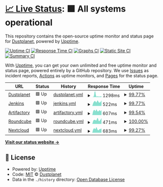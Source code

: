 # [📈 Live Status](https://dustplanet.github.io/upptime): <!--live status--> **🟩 All systems operational**

This repository contains the open-source uptime monitor and status page for [Dustplanet](https://dustplanet.de), powered by [Upptime](https://github.com/upptime/upptime).

[![Uptime CI](https://github.com/dustplanet/upptime/workflows/Uptime%20CI/badge.svg)](https://github.com/dustplanet/upptime/actions?query=workflow%3A%22Uptime+CI%22)
[![Response Time CI](https://github.com/dustplanet/upptime/workflows/Response%20Time%20CI/badge.svg)](https://github.com/dustplanet/upptime/actions?query=workflow%3A%22Response+Time+CI%22)
[![Graphs CI](https://github.com/dustplanet/upptime/workflows/Graphs%20CI/badge.svg)](https://github.com/dustplanet/upptime/actions?query=workflow%3A%22Graphs+CI%22)
[![Static Site CI](https://github.com/dustplanet/upptime/workflows/Static%20Site%20CI/badge.svg)](https://github.com/dustplanet/upptime/actions?query=workflow%3A%22Static+Site+CI%22)
[![Summary CI](https://github.com/dustplanet/upptime/workflows/Summary%20CI/badge.svg)](https://github.com/dustplanet/upptime/actions?query=workflow%3A%22Summary+CI%22)

With [Upptime](https://upptime.js.org), you can get your own unlimited and free uptime monitor and status page, powered entirely by a GitHub repository. We use [Issues](https://github.com/dustplanet/upptime/issues) as incident reports, [Actions](https://github.com/dustplanet/upptime/actions) as uptime monitors, and [Pages](https://dustplanet.github.io/upptime) for the status page.

<!--start: status pages-->
<!-- This summary is generated by Upptime (https://github.com/upptime/upptime) -->
<!-- Do not edit this manually, your changes will be overwritten -->
<!-- prettier-ignore -->
| URL | Status | History | Response Time | Uptime |
| --- | ------ | ------- | ------------- | ------ |
| <img alt="" src="https://favicons.githubusercontent.com/dustplanet.de" height="13"> [Dustplanet](https://dustplanet.de) | 🟩 Up | [dustplanet.yml](https://github.com/Dustplanet/upptime/commits/HEAD/history/dustplanet.yml) | <details><summary><img alt="Response time graph" src="./graphs/dustplanet/response-time-week.png" height="20"> 1298ms</summary><br><a href="https://status.dustplanet.de/history/dustplanet"><img alt="Response time 669" src="https://img.shields.io/endpoint?url=https%3A%2F%2Fraw.githubusercontent.com%2FDustplanet%2Fupptime%2FHEAD%2Fapi%2Fdustplanet%2Fresponse-time.json"></a><br><a href="https://status.dustplanet.de/history/dustplanet"><img alt="24-hour response time 613" src="https://img.shields.io/endpoint?url=https%3A%2F%2Fraw.githubusercontent.com%2FDustplanet%2Fupptime%2FHEAD%2Fapi%2Fdustplanet%2Fresponse-time-day.json"></a><br><a href="https://status.dustplanet.de/history/dustplanet"><img alt="7-day response time 1298" src="https://img.shields.io/endpoint?url=https%3A%2F%2Fraw.githubusercontent.com%2FDustplanet%2Fupptime%2FHEAD%2Fapi%2Fdustplanet%2Fresponse-time-week.json"></a><br><a href="https://status.dustplanet.de/history/dustplanet"><img alt="30-day response time 817" src="https://img.shields.io/endpoint?url=https%3A%2F%2Fraw.githubusercontent.com%2FDustplanet%2Fupptime%2FHEAD%2Fapi%2Fdustplanet%2Fresponse-time-month.json"></a><br><a href="https://status.dustplanet.de/history/dustplanet"><img alt="1-year response time 632" src="https://img.shields.io/endpoint?url=https%3A%2F%2Fraw.githubusercontent.com%2FDustplanet%2Fupptime%2FHEAD%2Fapi%2Fdustplanet%2Fresponse-time-year.json"></a></details> | <details><summary><a href="https://status.dustplanet.de/history/dustplanet">99.77%</a></summary><a href="https://status.dustplanet.de/history/dustplanet"><img alt="All-time uptime 99.93%" src="https://img.shields.io/endpoint?url=https%3A%2F%2Fraw.githubusercontent.com%2FDustplanet%2Fupptime%2FHEAD%2Fapi%2Fdustplanet%2Fuptime.json"></a><br><a href="https://status.dustplanet.de/history/dustplanet"><img alt="24-hour uptime 98.38%" src="https://img.shields.io/endpoint?url=https%3A%2F%2Fraw.githubusercontent.com%2FDustplanet%2Fupptime%2FHEAD%2Fapi%2Fdustplanet%2Fuptime-day.json"></a><br><a href="https://status.dustplanet.de/history/dustplanet"><img alt="7-day uptime 99.77%" src="https://img.shields.io/endpoint?url=https%3A%2F%2Fraw.githubusercontent.com%2FDustplanet%2Fupptime%2FHEAD%2Fapi%2Fdustplanet%2Fuptime-week.json"></a><br><a href="https://status.dustplanet.de/history/dustplanet"><img alt="30-day uptime 99.86%" src="https://img.shields.io/endpoint?url=https%3A%2F%2Fraw.githubusercontent.com%2FDustplanet%2Fupptime%2FHEAD%2Fapi%2Fdustplanet%2Fuptime-month.json"></a><br><a href="https://status.dustplanet.de/history/dustplanet"><img alt="1-year uptime 99.97%" src="https://img.shields.io/endpoint?url=https%3A%2F%2Fraw.githubusercontent.com%2FDustplanet%2Fupptime%2FHEAD%2Fapi%2Fdustplanet%2Fuptime-year.json"></a></details>
| <img alt="" src="https://favicons.githubusercontent.com/ci.dustplanet.de" height="13"> [Jenkins](https://ci.dustplanet.de) | 🟩 Up | [jenkins.yml](https://github.com/Dustplanet/upptime/commits/HEAD/history/jenkins.yml) | <details><summary><img alt="Response time graph" src="./graphs/jenkins/response-time-week.png" height="20"> 522ms</summary><br><a href="https://status.dustplanet.de/history/jenkins"><img alt="Response time 575" src="https://img.shields.io/endpoint?url=https%3A%2F%2Fraw.githubusercontent.com%2FDustplanet%2Fupptime%2FHEAD%2Fapi%2Fjenkins%2Fresponse-time.json"></a><br><a href="https://status.dustplanet.de/history/jenkins"><img alt="24-hour response time 508" src="https://img.shields.io/endpoint?url=https%3A%2F%2Fraw.githubusercontent.com%2FDustplanet%2Fupptime%2FHEAD%2Fapi%2Fjenkins%2Fresponse-time-day.json"></a><br><a href="https://status.dustplanet.de/history/jenkins"><img alt="7-day response time 522" src="https://img.shields.io/endpoint?url=https%3A%2F%2Fraw.githubusercontent.com%2FDustplanet%2Fupptime%2FHEAD%2Fapi%2Fjenkins%2Fresponse-time-week.json"></a><br><a href="https://status.dustplanet.de/history/jenkins"><img alt="30-day response time 551" src="https://img.shields.io/endpoint?url=https%3A%2F%2Fraw.githubusercontent.com%2FDustplanet%2Fupptime%2FHEAD%2Fapi%2Fjenkins%2Fresponse-time-month.json"></a><br><a href="https://status.dustplanet.de/history/jenkins"><img alt="1-year response time 544" src="https://img.shields.io/endpoint?url=https%3A%2F%2Fraw.githubusercontent.com%2FDustplanet%2Fupptime%2FHEAD%2Fapi%2Fjenkins%2Fresponse-time-year.json"></a></details> | <details><summary><a href="https://status.dustplanet.de/history/jenkins">99.77%</a></summary><a href="https://status.dustplanet.de/history/jenkins"><img alt="All-time uptime 99.92%" src="https://img.shields.io/endpoint?url=https%3A%2F%2Fraw.githubusercontent.com%2FDustplanet%2Fupptime%2FHEAD%2Fapi%2Fjenkins%2Fuptime.json"></a><br><a href="https://status.dustplanet.de/history/jenkins"><img alt="24-hour uptime 98.38%" src="https://img.shields.io/endpoint?url=https%3A%2F%2Fraw.githubusercontent.com%2FDustplanet%2Fupptime%2FHEAD%2Fapi%2Fjenkins%2Fuptime-day.json"></a><br><a href="https://status.dustplanet.de/history/jenkins"><img alt="7-day uptime 99.77%" src="https://img.shields.io/endpoint?url=https%3A%2F%2Fraw.githubusercontent.com%2FDustplanet%2Fupptime%2FHEAD%2Fapi%2Fjenkins%2Fuptime-week.json"></a><br><a href="https://status.dustplanet.de/history/jenkins"><img alt="30-day uptime 99.86%" src="https://img.shields.io/endpoint?url=https%3A%2F%2Fraw.githubusercontent.com%2FDustplanet%2Fupptime%2FHEAD%2Fapi%2Fjenkins%2Fuptime-month.json"></a><br><a href="https://status.dustplanet.de/history/jenkins"><img alt="1-year uptime 99.97%" src="https://img.shields.io/endpoint?url=https%3A%2F%2Fraw.githubusercontent.com%2FDustplanet%2Fupptime%2FHEAD%2Fapi%2Fjenkins%2Fuptime-year.json"></a></details>
| <img alt="" src="https://favicons.githubusercontent.com/repo.dustplanet.de" height="13"> [Artifactory](https://repo.dustplanet.de) | 🟩 Up | [artifactory.yml](https://github.com/Dustplanet/upptime/commits/HEAD/history/artifactory.yml) | <details><summary><img alt="Response time graph" src="./graphs/artifactory/response-time-week.png" height="20"> 607ms</summary><br><a href="https://status.dustplanet.de/history/artifactory"><img alt="Response time 790" src="https://img.shields.io/endpoint?url=https%3A%2F%2Fraw.githubusercontent.com%2FDustplanet%2Fupptime%2FHEAD%2Fapi%2Fartifactory%2Fresponse-time.json"></a><br><a href="https://status.dustplanet.de/history/artifactory"><img alt="24-hour response time 524" src="https://img.shields.io/endpoint?url=https%3A%2F%2Fraw.githubusercontent.com%2FDustplanet%2Fupptime%2FHEAD%2Fapi%2Fartifactory%2Fresponse-time-day.json"></a><br><a href="https://status.dustplanet.de/history/artifactory"><img alt="7-day response time 607" src="https://img.shields.io/endpoint?url=https%3A%2F%2Fraw.githubusercontent.com%2FDustplanet%2Fupptime%2FHEAD%2Fapi%2Fartifactory%2Fresponse-time-week.json"></a><br><a href="https://status.dustplanet.de/history/artifactory"><img alt="30-day response time 680" src="https://img.shields.io/endpoint?url=https%3A%2F%2Fraw.githubusercontent.com%2FDustplanet%2Fupptime%2FHEAD%2Fapi%2Fartifactory%2Fresponse-time-month.json"></a><br><a href="https://status.dustplanet.de/history/artifactory"><img alt="1-year response time 677" src="https://img.shields.io/endpoint?url=https%3A%2F%2Fraw.githubusercontent.com%2FDustplanet%2Fupptime%2FHEAD%2Fapi%2Fartifactory%2Fresponse-time-year.json"></a></details> | <details><summary><a href="https://status.dustplanet.de/history/artifactory">99.54%</a></summary><a href="https://status.dustplanet.de/history/artifactory"><img alt="All-time uptime 99.56%" src="https://img.shields.io/endpoint?url=https%3A%2F%2Fraw.githubusercontent.com%2FDustplanet%2Fupptime%2FHEAD%2Fapi%2Fartifactory%2Fuptime.json"></a><br><a href="https://status.dustplanet.de/history/artifactory"><img alt="24-hour uptime 98.38%" src="https://img.shields.io/endpoint?url=https%3A%2F%2Fraw.githubusercontent.com%2FDustplanet%2Fupptime%2FHEAD%2Fapi%2Fartifactory%2Fuptime-day.json"></a><br><a href="https://status.dustplanet.de/history/artifactory"><img alt="7-day uptime 99.54%" src="https://img.shields.io/endpoint?url=https%3A%2F%2Fraw.githubusercontent.com%2FDustplanet%2Fupptime%2FHEAD%2Fapi%2Fartifactory%2Fuptime-week.json"></a><br><a href="https://status.dustplanet.de/history/artifactory"><img alt="30-day uptime 99.81%" src="https://img.shields.io/endpoint?url=https%3A%2F%2Fraw.githubusercontent.com%2FDustplanet%2Fupptime%2FHEAD%2Fapi%2Fartifactory%2Fuptime-month.json"></a><br><a href="https://status.dustplanet.de/history/artifactory"><img alt="1-year uptime 99.60%" src="https://img.shields.io/endpoint?url=https%3A%2F%2Fraw.githubusercontent.com%2FDustplanet%2Fupptime%2FHEAD%2Fapi%2Fartifactory%2Fuptime-year.json"></a></details>
| <img alt="" src="https://favicons.githubusercontent.com/mail.dustplanet.de" height="13"> [Roundcube](https://mail.dustplanet.de) | 🟩 Up | [roundcube.yml](https://github.com/Dustplanet/upptime/commits/HEAD/history/roundcube.yml) | <details><summary><img alt="Response time graph" src="./graphs/roundcube/response-time-week.png" height="20"> 471ms</summary><br><a href="https://status.dustplanet.de/history/roundcube"><img alt="Response time 515" src="https://img.shields.io/endpoint?url=https%3A%2F%2Fraw.githubusercontent.com%2FDustplanet%2Fupptime%2FHEAD%2Fapi%2Froundcube%2Fresponse-time.json"></a><br><a href="https://status.dustplanet.de/history/roundcube"><img alt="24-hour response time 644" src="https://img.shields.io/endpoint?url=https%3A%2F%2Fraw.githubusercontent.com%2FDustplanet%2Fupptime%2FHEAD%2Fapi%2Froundcube%2Fresponse-time-day.json"></a><br><a href="https://status.dustplanet.de/history/roundcube"><img alt="7-day response time 471" src="https://img.shields.io/endpoint?url=https%3A%2F%2Fraw.githubusercontent.com%2FDustplanet%2Fupptime%2FHEAD%2Fapi%2Froundcube%2Fresponse-time-week.json"></a><br><a href="https://status.dustplanet.de/history/roundcube"><img alt="30-day response time 482" src="https://img.shields.io/endpoint?url=https%3A%2F%2Fraw.githubusercontent.com%2FDustplanet%2Fupptime%2FHEAD%2Fapi%2Froundcube%2Fresponse-time-month.json"></a><br><a href="https://status.dustplanet.de/history/roundcube"><img alt="1-year response time 483" src="https://img.shields.io/endpoint?url=https%3A%2F%2Fraw.githubusercontent.com%2FDustplanet%2Fupptime%2FHEAD%2Fapi%2Froundcube%2Fresponse-time-year.json"></a></details> | <details><summary><a href="https://status.dustplanet.de/history/roundcube">100.00%</a></summary><a href="https://status.dustplanet.de/history/roundcube"><img alt="All-time uptime 99.98%" src="https://img.shields.io/endpoint?url=https%3A%2F%2Fraw.githubusercontent.com%2FDustplanet%2Fupptime%2FHEAD%2Fapi%2Froundcube%2Fuptime.json"></a><br><a href="https://status.dustplanet.de/history/roundcube"><img alt="24-hour uptime 100.00%" src="https://img.shields.io/endpoint?url=https%3A%2F%2Fraw.githubusercontent.com%2FDustplanet%2Fupptime%2FHEAD%2Fapi%2Froundcube%2Fuptime-day.json"></a><br><a href="https://status.dustplanet.de/history/roundcube"><img alt="7-day uptime 100.00%" src="https://img.shields.io/endpoint?url=https%3A%2F%2Fraw.githubusercontent.com%2FDustplanet%2Fupptime%2FHEAD%2Fapi%2Froundcube%2Fuptime-week.json"></a><br><a href="https://status.dustplanet.de/history/roundcube"><img alt="30-day uptime 100.00%" src="https://img.shields.io/endpoint?url=https%3A%2F%2Fraw.githubusercontent.com%2FDustplanet%2Fupptime%2FHEAD%2Fapi%2Froundcube%2Fuptime-month.json"></a><br><a href="https://status.dustplanet.de/history/roundcube"><img alt="1-year uptime 99.99%" src="https://img.shields.io/endpoint?url=https%3A%2F%2Fraw.githubusercontent.com%2FDustplanet%2Fupptime%2FHEAD%2Fapi%2Froundcube%2Fuptime-year.json"></a></details>
| <img alt="" src="https://favicons.githubusercontent.com/nextcloud.dustplanet.de" height="13"> [Nextcloud](https://nextcloud.dustplanet.de) | 🟩 Up | [nextcloud.yml](https://github.com/Dustplanet/upptime/commits/HEAD/history/nextcloud.yml) | <details><summary><img alt="Response time graph" src="./graphs/nextcloud/response-time-week.png" height="20"> 683ms</summary><br><a href="https://status.dustplanet.de/history/nextcloud"><img alt="Response time 849" src="https://img.shields.io/endpoint?url=https%3A%2F%2Fraw.githubusercontent.com%2FDustplanet%2Fupptime%2FHEAD%2Fapi%2Fnextcloud%2Fresponse-time.json"></a><br><a href="https://status.dustplanet.de/history/nextcloud"><img alt="24-hour response time 597" src="https://img.shields.io/endpoint?url=https%3A%2F%2Fraw.githubusercontent.com%2FDustplanet%2Fupptime%2FHEAD%2Fapi%2Fnextcloud%2Fresponse-time-day.json"></a><br><a href="https://status.dustplanet.de/history/nextcloud"><img alt="7-day response time 683" src="https://img.shields.io/endpoint?url=https%3A%2F%2Fraw.githubusercontent.com%2FDustplanet%2Fupptime%2FHEAD%2Fapi%2Fnextcloud%2Fresponse-time-week.json"></a><br><a href="https://status.dustplanet.de/history/nextcloud"><img alt="30-day response time 751" src="https://img.shields.io/endpoint?url=https%3A%2F%2Fraw.githubusercontent.com%2FDustplanet%2Fupptime%2FHEAD%2Fapi%2Fnextcloud%2Fresponse-time-month.json"></a><br><a href="https://status.dustplanet.de/history/nextcloud"><img alt="1-year response time 766" src="https://img.shields.io/endpoint?url=https%3A%2F%2Fraw.githubusercontent.com%2FDustplanet%2Fupptime%2FHEAD%2Fapi%2Fnextcloud%2Fresponse-time-year.json"></a></details> | <details><summary><a href="https://status.dustplanet.de/history/nextcloud">99.27%</a></summary><a href="https://status.dustplanet.de/history/nextcloud"><img alt="All-time uptime 99.96%" src="https://img.shields.io/endpoint?url=https%3A%2F%2Fraw.githubusercontent.com%2FDustplanet%2Fupptime%2FHEAD%2Fapi%2Fnextcloud%2Fuptime.json"></a><br><a href="https://status.dustplanet.de/history/nextcloud"><img alt="24-hour uptime 98.38%" src="https://img.shields.io/endpoint?url=https%3A%2F%2Fraw.githubusercontent.com%2FDustplanet%2Fupptime%2FHEAD%2Fapi%2Fnextcloud%2Fuptime-day.json"></a><br><a href="https://status.dustplanet.de/history/nextcloud"><img alt="7-day uptime 99.27%" src="https://img.shields.io/endpoint?url=https%3A%2F%2Fraw.githubusercontent.com%2FDustplanet%2Fupptime%2FHEAD%2Fapi%2Fnextcloud%2Fuptime-week.json"></a><br><a href="https://status.dustplanet.de/history/nextcloud"><img alt="30-day uptime 99.75%" src="https://img.shields.io/endpoint?url=https%3A%2F%2Fraw.githubusercontent.com%2FDustplanet%2Fupptime%2FHEAD%2Fapi%2Fnextcloud%2Fuptime-month.json"></a><br><a href="https://status.dustplanet.de/history/nextcloud"><img alt="1-year uptime 99.97%" src="https://img.shields.io/endpoint?url=https%3A%2F%2Fraw.githubusercontent.com%2FDustplanet%2Fupptime%2FHEAD%2Fapi%2Fnextcloud%2Fuptime-year.json"></a></details>

<!--end: status pages-->

[**Visit our status website →**](https://dustplanet.github.io/upptime)

## 📄 License

- Powered by: [Upptime](https://github.com/upptime/upptime)
- Code: [MIT](./LICENSE) © [Dustplanet](https://dustplanet.de)
- Data in the `./history` directory: [Open Database License](https://opendatacommons.org/licenses/odbl/1-0/)
